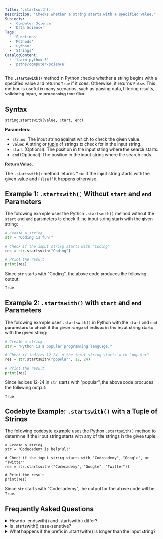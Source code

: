 ```yaml
---
Title: '.startswith()'
Description: 'Checks whether a string starts with a specified value.'
Subjects:
  - 'Computer Science'
  - 'Data Science'
Tags:
  - 'Functions'
  - 'Methods'
  - 'Python'
  - 'Strings'
CatalogContent:
  - 'learn-python-3'
  - 'paths/computer-science'
---
```


The **`.startswith()`** method in Python checks whether a string begins with a specified value and returns `True` if it does. Otherwise, it returns `False`. This method is useful in many scenarios, such as parsing data, filtering results, validating input, or processing text files.

## Syntax

```pseudo
string.startswith(value, start, end)
```

**Parameters:**

- `string`: The input string against which to check the given value.
- `value`: A string or [tuple](https://www.codecademy.com/resources/docs/python/tuples) of strings to check for in the input string.
- `start` (Optional): The position in the input string where the search starts.
- `end` (Optional): The position in the input string where the search ends.

**Return Value:**

The `.startswith()` method returns `True` if the input string starts with the given value and `False` if it happens otherwise.

## Example 1: `.startswith()` Without `start` and `end` Parameters

The following example uses the Python `.startswith()` method without the `start` and `end` parameters to check if the input string starts with the given string:

```py
# Create a string
str = "Coding is fun!"

# Check if the input string starts with "Coding"
res = str.startswith("Coding")

# Print the result
print(res)
```

Since `str` starts with "Coding", the above code produces the following output:

```shell
True
```

## Example 2: `.startswith()` with `start` and `end` Parameters

The following example uses `.startswith()` in Python with the `start` and `end` parameters to check if the given range of indices in the input string starts with the given string:

```py
# Create a string
str = "Python is a popular programming language."

# Check if indices 12-24 in the input string starts with "popular"
res = str.startswith("popular", 12, 24)

# Print the result
print(res)
```

Since indices 12-24 in `str` starts with "popular", the above code produces the following output:

```shell
True
```

## Codebyte Example: `.startswith()` with a Tuple of Strings

The following codebyte example uses the Python `.startswith()` method to determine if the input string starts with any of the strings in the given tuple:

```codebyte/python
# Create a string
str = "Codecademy is helpful!"

# Check if the input string starts with "Codecademy", "Google", or "Twitter"
res = str.startswith(("Codecademy", "Google", "Twitter"))

# Print the result
print(res)
```

Since `str` starts with "Codecademy", the output for the above code will be `True`.

## Frequently Asked Questions

<details>
  <summary>How do .endswith() and .startswith() differ?</summary>
  <p>.startswith() checks if a given string starts with a specific value, whereas .endswith() checks if a given string ends with a specific value.</p>
</details>

<details>
  <summary>Is .startswith() case-sensitive?</summary>
  <p>Yes, .startswith() is case-sensitive.</p>
</details>

<details>
  <summary>What happens if the prefix in .startswith() is longer than the input string?</summary>
  <p>If the prefix in .startswith() is longer than the input string, the method returns 'False'.</p>
</details>

